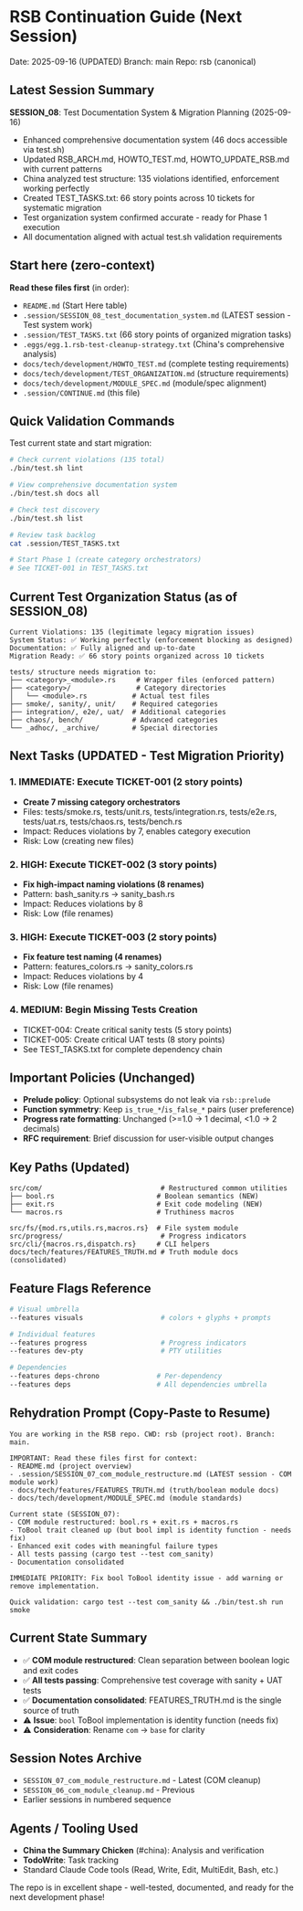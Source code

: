 # RSB Continuation Guide (Next Session)

Date: 2025-09-16 (UPDATED)
Branch: main
Repo: rsb (canonical)

## Latest Session Summary
**SESSION_08**: Test Documentation System & Migration Planning (2025-09-16)
- Enhanced comprehensive documentation system (46 docs accessible via test.sh)
- Updated RSB_ARCH.md, HOWTO_TEST.md, HOWTO_UPDATE_RSB.md with current patterns
- China analyzed test structure: 135 violations identified, enforcement working perfectly
- Created TEST_TASKS.txt: 66 story points across 10 tickets for systematic migration
- Test organization system confirmed accurate - ready for Phase 1 execution
- All documentation aligned with actual test.sh validation requirements

## Start here (zero‑context)
**Read these files first** (in order):
- `README.md` (Start Here table)
- `.session/SESSION_08_test_documentation_system.md` (LATEST session - Test system work)
- `.session/TEST_TASKS.txt` (66 story points of organized migration tasks)
- `.eggs/egg.1.rsb-test-cleanup-strategy.txt` (China's comprehensive analysis)
- `docs/tech/development/HOWTO_TEST.md` (complete testing requirements)
- `docs/tech/development/TEST_ORGANIZATION.md` (structure requirements)
- `docs/tech/development/MODULE_SPEC.md` (module/spec alignment)
- `.session/CONTINUE.md` (this file)

## Quick Validation Commands
Test current state and start migration:
```bash
# Check current violations (135 total)
./bin/test.sh lint

# View comprehensive documentation system
./bin/test.sh docs all

# Check test discovery
./bin/test.sh list

# Review task backlog
cat .session/TEST_TASKS.txt

# Start Phase 1 (create category orchestrators)
# See TICKET-001 in TEST_TASKS.txt
```

## Current Test Organization Status (as of SESSION_08)
```
Current Violations: 135 (legitimate legacy migration issues)
System Status: ✅ Working perfectly (enforcement blocking as designed)
Documentation: ✅ Fully aligned and up-to-date
Migration Ready: ✅ 66 story points organized across 10 tickets

tests/ structure needs migration to:
├── <category>_<module>.rs     # Wrapper files (enforced pattern)
├── <category>/                # Category directories
│   └── <module>.rs           # Actual test files
├── smoke/, sanity/, unit/    # Required categories
├── integration/, e2e/, uat/  # Additional categories
├── chaos/, bench/            # Advanced categories
└── _adhoc/, _archive/        # Special directories
```

## Next Tasks (UPDATED - Test Migration Priority)

### 1. IMMEDIATE: Execute TICKET-001 (2 story points)
- **Create 7 missing category orchestrators**
- Files: tests/smoke.rs, tests/unit.rs, tests/integration.rs, tests/e2e.rs, tests/uat.rs, tests/chaos.rs, tests/bench.rs
- Impact: Reduces violations by 7, enables category execution
- Risk: Low (creating new files)

### 2. HIGH: Execute TICKET-002 (3 story points)
- **Fix high-impact naming violations (8 renames)**
- Pattern: bash_sanity.rs → sanity_bash.rs
- Impact: Reduces violations by 8
- Risk: Low (file renames)

### 3. HIGH: Execute TICKET-003 (2 story points)
- **Fix feature test naming (4 renames)**
- Pattern: features_colors.rs → sanity_colors.rs
- Impact: Reduces violations by 4
- Risk: Low (file renames)

### 4. MEDIUM: Begin Missing Tests Creation
- TICKET-004: Create critical sanity tests (5 story points)
- TICKET-005: Create critical UAT tests (8 story points)
- See TEST_TASKS.txt for complete dependency chain

## Important Policies (Unchanged)
- **Prelude policy**: Optional subsystems do not leak via `rsb::prelude`
- **Function symmetry**: Keep `is_true_*`/`is_false_*` pairs (user preference)
- **Progress rate formatting**: Unchanged (>=1.0 → 1 decimal, <1.0 → 2 decimals)
- **RFC requirement**: Brief discussion for user-visible output changes

## Key Paths (Updated)
```
src/com/                             # Restructured common utilities
├── bool.rs                         # Boolean semantics (NEW)
├── exit.rs                         # Exit code modeling (NEW)
└── macros.rs                       # Truthiness macros

src/fs/{mod.rs,utils.rs,macros.rs}  # File system module
src/progress/                        # Progress indicators
src/cli/{macros.rs,dispatch.rs}     # CLI helpers
docs/tech/features/FEATURES_TRUTH.md # Truth module docs (consolidated)
```

## Feature Flags Reference
```bash
# Visual umbrella
--features visuals                   # colors + glyphs + prompts

# Individual features
--features progress                  # Progress indicators
--features dev-pty                   # PTY utilities

# Dependencies
--features deps-chrono              # Per-dependency
--features deps                     # All dependencies umbrella
```

## Rehydration Prompt (Copy-Paste to Resume)

```
You are working in the RSB repo. CWD: rsb (project root). Branch: main.

IMPORTANT: Read these files first for context:
- README.md (project overview)
- .session/SESSION_07_com_module_restructure.md (LATEST session - COM module work)
- docs/tech/features/FEATURES_TRUTH.md (truth/boolean module docs)
- docs/tech/development/MODULE_SPEC.md (module standards)

Current state (SESSION_07):
- COM module restructured: bool.rs + exit.rs + macros.rs
- ToBool trait cleaned up (but bool impl is identity function - needs fix)
- Enhanced exit codes with meaningful failure types
- All tests passing (cargo test --test com_sanity)
- Documentation consolidated

IMMEDIATE PRIORITY: Fix bool ToBool identity issue - add warning or remove implementation.

Quick validation: cargo test --test com_sanity && ./bin/test.sh run smoke
```

## Current State Summary
- ✅ **COM module restructured**: Clean separation between boolean logic and exit codes
- ✅ **All tests passing**: Comprehensive test coverage with sanity + UAT tests
- ✅ **Documentation consolidated**: FEATURES_TRUTH.md is the single source of truth
- ⚠️ **Issue**: `bool` ToBool implementation is identity function (needs fix)
- ⚠️ **Consideration**: Rename `com` → `base` for clarity

## Session Notes Archive
- `SESSION_07_com_module_restructure.md` - Latest (COM cleanup)
- `SESSION_06_com_module_cleanup.md` - Previous
- Earlier sessions in numbered sequence

## Agents / Tooling Used
- **China the Summary Chicken** (#china): Analysis and verification
- **TodoWrite**: Task tracking
- Standard Claude Code tools (Read, Write, Edit, MultiEdit, Bash, etc.)

The repo is in excellent shape - well-tested, documented, and ready for the next development phase!